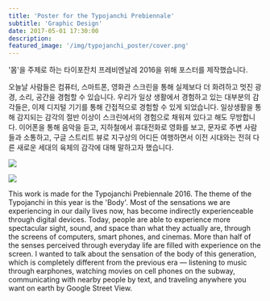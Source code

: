 ```yaml
---
title: 'Poster for the Typojanchi Prebiennale'
subtitle: 'Graphic Design'
date: 2017-05-01 17:30:00
description: 
featured_image: '/img/typojanchi_poster/cover.png'
---
```


'몸'을 주제로 하는 타이포잔치 프레비엔날레 2016을 위해 포스터를 제작했습니다. 

오늘날 사람들은 컴퓨터, 스마트폰, 영화관 스크린을 통해 실제보다 더 화려하고 멋진 광경, 소리, 공간을 경험할 수 있습니다. 우리가 일상 생활에서 경험하고 있는 대부분의 감각들은, 이제 디지털 기기를 통해 간접적으로 경험할 수 있게 되었습니다. 일상생활을 통해 감지되는 감각의 절반 이상이 스크린에서의 경험으로 채워져 있다고 해도 무방합니다. 이어폰을 통해 음악을 듣고, 지하철에서 휴대전화로 영화를 보고, 문자로 주변 사람들과 소통하고, 구글 스트리트 뷰로 지구상의 어디든 여행하면서 이전 시대와는 전혀 다른 새로운 세대의 육체의 감각에 대해 말하고자 했습니다.

![](/img/typojanchi_poster/01.png)

![](/img/typojanchi_poster/02.gif)

This work is made for the Typojanchi Prebiennale 2016. The theme of the Typojanchi in this year is the 'Body'. Most of the sensations we are experiencing in our daily lives now, has become indirectly experienceable through digital devices. Today, people are able to experience more spectacular sight, sound, and space than what they actually are, through the screens of computers, smart phones, and cinemas. More than half of the senses perceived through everyday life are filled with experience on the screen. I wanted to talk about the sensation of the body of this generation, which is completely different from the previous era — listening to music through earphones, watching movies on cell phones on the subway, communicating with nearby people by text, and traveling anywhere you want on earth by Google Street View.